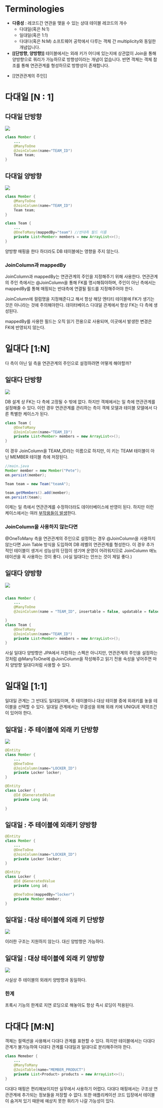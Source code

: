 #  Terminologies
- **다중성** : 레코드간 연관을 맺을 수 있는 상대 테이블 레코드의 개수
    - 다대일(혹은 N:1)
    - 일대일(혹은 1:1)
    - 다대다(혹은 N:M)
소프트웨어 공학에서 다루는 객체 간 multiplicity와 동일한 개념입니다.
- **[[단방향, 양방향]]**
테이블에서는 외래 키가 어디에 있는지에 상관없이 Join을 통해 양방향으로 쿼리가 가능하므로 방향성이라는 개념이 없습니다. 반면 객체는 객체 참조를 통해 연관관계를 형성하므로 방향성이 존재합니다.
* [[연관관계의 주인]]



# 다대일 \[N : 1]

## 다대일 단방향

![](https://i.imgur.com/cnUKiLS.png)
```java
class Member {
	...
	@ManyToOne
	@JoinColumn(name="TEAM_ID")
	Team team;
}
```

## 다대일 양방향

![](https://i.imgur.com/ry8oaW5.png)
```java
class Member {
	@ManyToOne
	@JoinColumn(name="TEAM_ID")
	Team team;
}

class Team {
	...
	@OneToMany(mappedBy="team") //반대측 필드 이름
	private List<Member> members = new ArrayList<>();
}
```

양방향 매핑을 한다 하더라도 DB 테이블에는 영향을 주지 않는다.

### JoinColumn과 mappedBy

JoinColumn과 mappedBy는 연관관계의 주인을 지정해주기 위해 사용한다. 연관관계의 주인 측에서는 @JoinColumn을 통해 FK를 명시해줘야하며, 주인이 아닌 측에서는 mappedBy를 통해 매핑되는 반대측에 연결될 필드를 지정해주어야 한다.

JoinColumn에 컬럼명을 지정해준다고 해서 항상 해당 엔티티 테이블에 FK가 생기는 것은 아니라는 것에 주의해야한다. 데이터베이스 다대일 관계에서 항상 FK는 다 측에 생성된다.

mappedBy를 사용한 필드는 오직 읽기 전용으로 사용되며, 이곳에서 발생한 변경은 FK에 반영되지 않는다.

# 일대다 \[1:N]

다 측이 아닌 일 측을 연관관계의 주인으로 설정하려면 어떻게 해야할까?

## 일대다 단방향
![](https://i.imgur.com/71B37uv.png)

DB 설계 상 FK는 다 측에 고정될 수 밖에 없다. 하지만 객체에서는 일 측에 연관관계를 설정해줄 수 있다. 이런 경우 연관관계를 관리하는 측이 객체 모델과 테이블 모델에서 다른 특별한 케이스가 된다.
```java
class Team {
	@OneToMany
	@JoinColumn(name="TEAM_ID")
	private List<Member> members = new ArrayList<>();
}
```
이 경우 JoinColumn을 TEAM_ID라는 이름으로 하지만, 이 키는 TEAM 테이블이 아닌 MEMBER 테이블 측에 저장된다.

```java
//main.java
Member member = new Member("Pete");
em.persist(member);

Team team = new Team("teamA");

team.getMembers().add(member);
em.persist(team);
```
이제는 일 측에서 연관관계를 수정하더라도 데이터베이스에 반영이 된다. 하지만 이런 케이스에서는 여러 [부작용들이 발생](연관관계의%20주인#연관관계의%20주인)한다.

### JoinColumn을 사용하지 않는다면

@OneToMany 측을 연관관계의 주인으로 설정하는 경우 @JoinColumn을 사용하지 않는다면 Join Table 방식을 도입하여 DB 레벨의 연관관계를 형성한다. 이 경우 추가적인 테이블이 생겨서 성능상의 단점이 생기며 운영이 어려워지므로 JoinColumn 애노테이션을 꼭 사용하는 것이 좋다. (사실 일대다는 안쓰는 것이 제일 좋다.) 

## 일대다 양방향

![](https://i.imgur.com/387uEPv.png)

```java

class Member {
	...
	@ManyToOne
	@JoinColumn(name = "TEAM_ID", insertable = false, updatable = false)

}
class Team {
	@OneToMany
	@JoinColumn(name="TEAM_ID")
	private List<Member> members = new ArrayList<>();
}
```

사실 일대다 양방향은 JPA에서 지원하는 스펙은 아니지만, 연관관계의 주인을 설정하는 것처럼 @ManyToOne에 @JoinColumn을 작성해주고 읽기 전용 속성을 넣어주면 마치 양방향 일대다처럼 사용할 수 있다.

# 일대일 \[1:1]

일대일 관계는 그 반대도 일대일이며, 주 테이블이나 대상 테이블 중에 외래키를 놓을 테이블을 선택할 수 있다. 일대일 관계에서는 무결성을 위해 외래 키에 UNIQUE 제약조건이 있어야 한다.

## 일대일 : 주 테이블에 외래 키 단방향

![](https://i.imgur.com/7YtpRvx.png)

```java
@Entity 
class Member {
	...
	@OneToOne
	@JoinColumn(name="LOCKER_ID")
	private Locker locker;
}

@Entity
class Locker {
	@Id @GeneratedValue
	private Long id;
	
}
```

## 일대일 : 주 테이블에 외래키 양방향
```java
@Entity 
class Member {
	...
	@OneToOne
	@JoinColumn(name="LOCKER_ID")
	private Locker locker;
}

@Entity
class Locker {
	@Id @GeneratedValue
	private Long id;

	@OneToOne(mappedBy="locker")
	private Member member;	
}
```

## 일대일 : 대상 테이블에 외래 키 단방향

![](https://i.imgur.com/9qxmMOy.png)

이러한 구조는 지원하지 않는다. 대신 양방향은 가능하다.

## 일대일 : 대상 테이블에 외래 키 양방향

![](https://i.imgur.com/gAqRTCM.png)

사실상 주 테이블의 외래키 양방향과 동일하다.

### 한계
프록시 기능의 한계로 지연 로딩으로 해놓아도 항상 즉시 로딩이 적용된다.

# 다대다 \[M:N]

객체는 컬렉션을 사용해서 다대다 관계를 표현할 수 있다. 하지만 테이블에서는 다대다 관계가 불가능하여 다대다 관계를 다대일과 일대다로 분리해주어야 한다.

```java
class Memeber {
	...
	@ManyToMany
	@JoinTable(name="MEMBER_PRODUCT")
	private List<Product> products = new ArrayList<>();
}
```

다대다 매핑은 편리해보이지만 실무에서 사용하기 어렵다. 다대다 매핑에서는 구조상 연관관계에 추가되는 정보들을 저장할 수 없다. 또한 애플리케이션 코드 입장에서 테이블이 숨겨져 있기 때문에 예상치 못한 쿼리가 나갈 가능성이 있다.